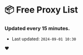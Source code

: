 # :package: Free Proxy List
### Updated every 15 minutes.

- Last updated: `2024-09-01 10:30`

:heart:
